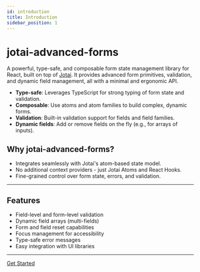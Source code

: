 ```yaml
---
id: introduction
title: Introduction
sidebar_position: 1
---
```


# jotai-advanced-forms

A powerful, type-safe, and composable form state management library for React, built on top of [Jotai](https://jotai.org/). It provides advanced form primitives, validation, and dynamic field management, all with a minimal and ergonomic API.

- **Type-safe**: Leverages TypeScript for strong typing of form state and validation.
- **Composable**: Use atoms and atom families to build complex, dynamic forms.
- **Validation**: Built-in validation support for fields and field families.
- **Dynamic fields**: Add or remove fields on the fly (e.g., for arrays of inputs).

## Why jotai-advanced-forms?

- Integrates seamlessly with Jotai's atom-based state model.
- No additional context providers - just Jotai Atoms and React Hooks.
- Fine-grained control over form state, errors, and validation.

---

## Features

- Field-level and form-level validation
- Dynamic field arrays (multi-fields)
- Form and field reset capabilities
- Focus management for accessibility
- Type-safe error messages
- Easy integration with UI libraries

---

[Get Started](./getting-started)
